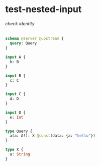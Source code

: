 # test-nested-input

###### check identity


```graphql @server
schema @server @upstream {
  query: Query
}

input A {
  b: B
}

input B {
  c: C
}

input C {
  d: D
}

input D {
  e: Int
}

type Query {
  a(a: A!): X @const(data: {a: "hello"})
}

type X {
  a: String
}
```
